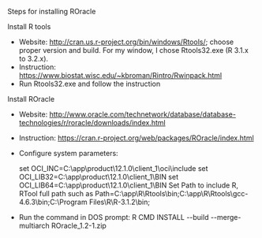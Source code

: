
Steps for installing ROracle

Install R tools
* Website: http://cran.us.r-project.org/bin/windows/Rtools/; choose proper version and build. For my window, I chose Rtools32.exe (R 3.1.x to 3.2.x).
* Instruction: https://www.biostat.wisc.edu/~kbroman/Rintro/Rwinpack.html
* Run Rtools32.exe and follow the instruction

Install ROracle
* Website: http://www.oracle.com/technetwork/database/database-technologies/r/roracle/downloads/index.html 
* Instruction: https://cran.r-project.org/web/packages/ROracle/index.html 
* Configure system parameters: 

    set OCI_INC=C:\app\product\12.1.0\client_1\oci\include
  	set OCI_LIB32=C:\app\product\12.1.0\client_1\BIN
  	set OCI_LIB64=C:\app\product\12.1.0\client_1\BIN
    Set Path to include R, RTool full path such as 
    Path=C:\app\R\Rtools\bin;C:\app\R\Rtools\gcc-4.6.3\bin;C:\Program Files\R\R-3.1.2\bin;

* Run the command in DOS prompt: R CMD INSTALL --build --merge-multiarch ROracle_1.2-1.zip
